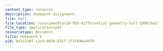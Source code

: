 ```yaml
---
content_type: resource
description: Homework assignment.
file: null
file_location: /coursemedia/18-950-differential-geometry-fall-2008/ba31530fc2c00926631f273f846a44f9_homework8.pdf
file_type: application/pdf
resourcetype: Document
title: Homework 8
uid: ba31530f-c2c0-0926-631f-273f846a44f9
---
```

